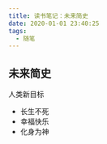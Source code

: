 ```yaml
---
title: 读书笔记：未来简史
date: 2020-01-01 23:40:25
tags:
  - 随笔
---
```



## 未来简史

人类新目标

* 长生不死
* 幸福快乐
* 化身为神
